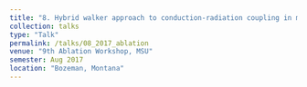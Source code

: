 ```yaml
---
title: "8. Hybrid walker approach to conduction-radiation coupling in micro scale ablation modeling"
collection: talks
type: "Talk"
permalink: /talks/08_2017_ablation
venue: "9th Ablation Workshop, MSU"
semester: Aug 2017
location: "Bozeman, Montana"
---
```


